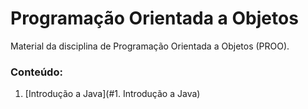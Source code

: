 # Programação Orientada a Objetos 
Material da disciplina de Programação Orientada a Objetos (PROO).

### Conteúdo:
1. [Introdução a Java](#1. Introdução a Java)
